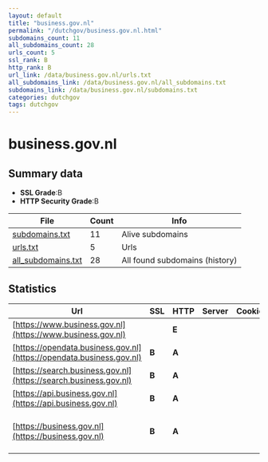 ```yaml
---
layout: default
title: "business.gov.nl"
permalink: "/dutchgov/business.gov.nl.html"
subdomains_count: 11
all_subdomains_count: 28
urls_count: 5
ssl_rank: B
http_rank: B
url_link: /data/business.gov.nl/urls.txt
all_subdomains_link: /data/business.gov.nl/all_subdomains.txt
subdomains_link: /data/business.gov.nl/subdomains.txt
categories: dutchgov
tags: dutchgov
---
```



# business.gov.nl
## Summary data


 - **SSL Grade**:B
 - **HTTP Security Grade**:B


| File       | Count | Info |
|------------|-------|------|
|[subdomains.txt](/DutchGovScope/data/business.gov.nl/subdomains.txt)|11|Alive subdomains|
|[urls.txt](/DutchGovScope/data/business.gov.nl/urls.txt)|5|Urls|
|[all_subdomains.txt](/DutchGovScope/data/business.gov.nl/all_subdomains.txt)|28|All found subdomains (history)|


## Statistics


| Url | SSL | HTTP | Server | Cookie | HSTS | CORS | CTO | CSP | XFO | XXP | RP |FP| Tech |Title |
|--------|-------|-------|------|------|------|------|------|------|------|------|------|------|------|------|
|[https://www.business.gov.nl](https://www.business.gov.nl)| | **E**|| | | | | | | | :white_check_mark: | |||
|[https://opendata.business.gov.nl](https://opendata.business.gov.nl)| **B**| **A**|| |:white_check_mark: | | | | :white_check_mark: | | :white_check_mark: | |HSTS||
|[https://search.business.gov.nl](https://search.business.gov.nl)| **B**| **A**|| |:white_check_mark: | | | | :white_check_mark: | | :white_check_mark: | |HSTS||
|[https://api.business.gov.nl](https://api.business.gov.nl)| **B**| **A**|| |:white_check_mark: | | | | :white_check_mark: | | :white_check_mark: | |HSTS||
|[https://business.gov.nl](https://business.gov.nl)| **B**| **A**|| |:white_check_mark: | | | | :white_check_mark: | :white_check_mark: | :white_check_mark: | |Bloomreach Google Tag Manager HSTS React|Business.gov.nl...|

